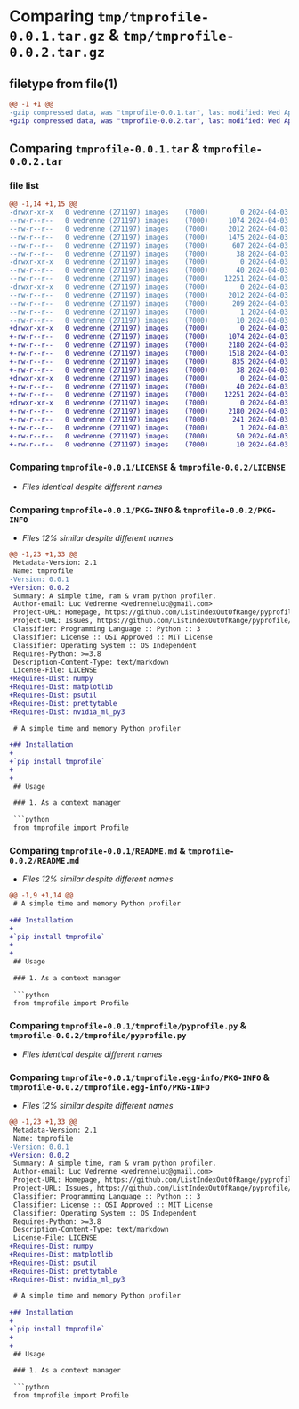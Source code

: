 # Comparing `tmp/tmprofile-0.0.1.tar.gz` & `tmp/tmprofile-0.0.2.tar.gz`

## filetype from file(1)

```diff
@@ -1 +1 @@
-gzip compressed data, was "tmprofile-0.0.1.tar", last modified: Wed Apr  3 14:11:23 2024, max compression
+gzip compressed data, was "tmprofile-0.0.2.tar", last modified: Wed Apr  3 14:28:34 2024, max compression
```

## Comparing `tmprofile-0.0.1.tar` & `tmprofile-0.0.2.tar`

### file list

```diff
@@ -1,14 +1,15 @@
-drwxr-xr-x   0 vedrenne (271197) images    (7000)        0 2024-04-03 14:11:23.971964 tmprofile-0.0.1/
--rw-r--r--   0 vedrenne (271197) images    (7000)     1074 2024-04-03 14:04:43.000000 tmprofile-0.0.1/LICENSE
--rw-r--r--   0 vedrenne (271197) images    (7000)     2012 2024-04-03 14:11:23.971964 tmprofile-0.0.1/PKG-INFO
--rw-r--r--   0 vedrenne (271197) images    (7000)     1475 2024-04-03 14:03:53.000000 tmprofile-0.0.1/README.md
--rw-r--r--   0 vedrenne (271197) images    (7000)      607 2024-04-03 14:11:03.000000 tmprofile-0.0.1/pyproject.toml
--rw-r--r--   0 vedrenne (271197) images    (7000)       38 2024-04-03 14:11:23.971964 tmprofile-0.0.1/setup.cfg
-drwxr-xr-x   0 vedrenne (271197) images    (7000)        0 2024-04-03 14:11:23.971964 tmprofile-0.0.1/tmprofile/
--rw-r--r--   0 vedrenne (271197) images    (7000)       40 2024-04-03 14:04:17.000000 tmprofile-0.0.1/tmprofile/__init__.py
--rw-r--r--   0 vedrenne (271197) images    (7000)    12251 2024-04-03 13:43:57.000000 tmprofile-0.0.1/tmprofile/pyprofile.py
-drwxr-xr-x   0 vedrenne (271197) images    (7000)        0 2024-04-03 14:11:23.971964 tmprofile-0.0.1/tmprofile.egg-info/
--rw-r--r--   0 vedrenne (271197) images    (7000)     2012 2024-04-03 14:11:23.000000 tmprofile-0.0.1/tmprofile.egg-info/PKG-INFO
--rw-r--r--   0 vedrenne (271197) images    (7000)      209 2024-04-03 14:11:23.000000 tmprofile-0.0.1/tmprofile.egg-info/SOURCES.txt
--rw-r--r--   0 vedrenne (271197) images    (7000)        1 2024-04-03 14:11:23.000000 tmprofile-0.0.1/tmprofile.egg-info/dependency_links.txt
--rw-r--r--   0 vedrenne (271197) images    (7000)       10 2024-04-03 14:11:23.000000 tmprofile-0.0.1/tmprofile.egg-info/top_level.txt
+drwxr-xr-x   0 vedrenne (271197) images    (7000)        0 2024-04-03 14:28:34.381188 tmprofile-0.0.2/
+-rw-r--r--   0 vedrenne (271197) images    (7000)     1074 2024-04-03 14:04:43.000000 tmprofile-0.0.2/LICENSE
+-rw-r--r--   0 vedrenne (271197) images    (7000)     2180 2024-04-03 14:28:34.381188 tmprofile-0.0.2/PKG-INFO
+-rw-r--r--   0 vedrenne (271197) images    (7000)     1518 2024-04-03 14:18:13.000000 tmprofile-0.0.2/README.md
+-rw-r--r--   0 vedrenne (271197) images    (7000)      835 2024-04-03 14:17:45.000000 tmprofile-0.0.2/pyproject.toml
+-rw-r--r--   0 vedrenne (271197) images    (7000)       38 2024-04-03 14:28:34.381188 tmprofile-0.0.2/setup.cfg
+drwxr-xr-x   0 vedrenne (271197) images    (7000)        0 2024-04-03 14:28:34.381188 tmprofile-0.0.2/tmprofile/
+-rw-r--r--   0 vedrenne (271197) images    (7000)       40 2024-04-03 14:04:17.000000 tmprofile-0.0.2/tmprofile/__init__.py
+-rw-r--r--   0 vedrenne (271197) images    (7000)    12251 2024-04-03 14:24:48.000000 tmprofile-0.0.2/tmprofile/pyprofile.py
+drwxr-xr-x   0 vedrenne (271197) images    (7000)        0 2024-04-03 14:28:34.381188 tmprofile-0.0.2/tmprofile.egg-info/
+-rw-r--r--   0 vedrenne (271197) images    (7000)     2180 2024-04-03 14:28:34.000000 tmprofile-0.0.2/tmprofile.egg-info/PKG-INFO
+-rw-r--r--   0 vedrenne (271197) images    (7000)      241 2024-04-03 14:28:34.000000 tmprofile-0.0.2/tmprofile.egg-info/SOURCES.txt
+-rw-r--r--   0 vedrenne (271197) images    (7000)        1 2024-04-03 14:28:34.000000 tmprofile-0.0.2/tmprofile.egg-info/dependency_links.txt
+-rw-r--r--   0 vedrenne (271197) images    (7000)       50 2024-04-03 14:28:34.000000 tmprofile-0.0.2/tmprofile.egg-info/requires.txt
+-rw-r--r--   0 vedrenne (271197) images    (7000)       10 2024-04-03 14:28:34.000000 tmprofile-0.0.2/tmprofile.egg-info/top_level.txt
```

### Comparing `tmprofile-0.0.1/LICENSE` & `tmprofile-0.0.2/LICENSE`

 * *Files identical despite different names*

### Comparing `tmprofile-0.0.1/PKG-INFO` & `tmprofile-0.0.2/PKG-INFO`

 * *Files 12% similar despite different names*

```diff
@@ -1,23 +1,33 @@
 Metadata-Version: 2.1
 Name: tmprofile
-Version: 0.0.1
+Version: 0.0.2
 Summary: A simple time, ram & vram python profiler.
 Author-email: Luc Vedrenne <vedrenneluc@gmail.com>
 Project-URL: Homepage, https://github.com/ListIndexOutOfRange/pyprofile
 Project-URL: Issues, https://github.com/ListIndexOutOfRange/pyprofile/issues
 Classifier: Programming Language :: Python :: 3
 Classifier: License :: OSI Approved :: MIT License
 Classifier: Operating System :: OS Independent
 Requires-Python: >=3.8
 Description-Content-Type: text/markdown
 License-File: LICENSE
+Requires-Dist: numpy
+Requires-Dist: matplotlib
+Requires-Dist: psutil
+Requires-Dist: prettytable
+Requires-Dist: nvidia_ml_py3
 
 # A simple time and memory Python profiler
 
+## Installation
+
+`pip install tmprofile`
+
+
 ## Usage
 
 ### 1. As a context manager
 
 ```python
 from tmprofile import Profile
```

### Comparing `tmprofile-0.0.1/README.md` & `tmprofile-0.0.2/README.md`

 * *Files 12% similar despite different names*

```diff
@@ -1,9 +1,14 @@
 # A simple time and memory Python profiler
 
+## Installation
+
+`pip install tmprofile`
+
+
 ## Usage
 
 ### 1. As a context manager
 
 ```python
 from tmprofile import Profile
```

### Comparing `tmprofile-0.0.1/tmprofile/pyprofile.py` & `tmprofile-0.0.2/tmprofile/pyprofile.py`

 * *Files identical despite different names*

### Comparing `tmprofile-0.0.1/tmprofile.egg-info/PKG-INFO` & `tmprofile-0.0.2/tmprofile.egg-info/PKG-INFO`

 * *Files 12% similar despite different names*

```diff
@@ -1,23 +1,33 @@
 Metadata-Version: 2.1
 Name: tmprofile
-Version: 0.0.1
+Version: 0.0.2
 Summary: A simple time, ram & vram python profiler.
 Author-email: Luc Vedrenne <vedrenneluc@gmail.com>
 Project-URL: Homepage, https://github.com/ListIndexOutOfRange/pyprofile
 Project-URL: Issues, https://github.com/ListIndexOutOfRange/pyprofile/issues
 Classifier: Programming Language :: Python :: 3
 Classifier: License :: OSI Approved :: MIT License
 Classifier: Operating System :: OS Independent
 Requires-Python: >=3.8
 Description-Content-Type: text/markdown
 License-File: LICENSE
+Requires-Dist: numpy
+Requires-Dist: matplotlib
+Requires-Dist: psutil
+Requires-Dist: prettytable
+Requires-Dist: nvidia_ml_py3
 
 # A simple time and memory Python profiler
 
+## Installation
+
+`pip install tmprofile`
+
+
 ## Usage
 
 ### 1. As a context manager
 
 ```python
 from tmprofile import Profile
```

